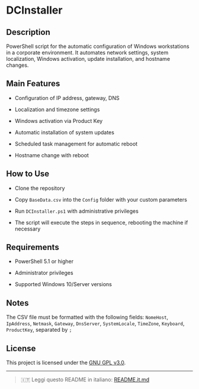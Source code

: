 # DCInstaller

## Description

PowerShell script for the automatic configuration of Windows workstations in a corporate environment. It automates network settings, system localization, Windows activation, update installation, and hostname changes.

## Main Features

- Configuration of IP address, gateway, DNS

- Localization and timezone settings

- Windows activation via Product Key

- Automatic installation of system updates

- Scheduled task management for automatic reboot

- Hostname change with reboot

## How to Use

- Clone the repository

- Copy `BaseData.csv` into the `Config` folder with your custom parameters

- Run `DCInstaller.ps1` with administrative privileges

- The script will execute the steps in sequence, rebooting the machine if necessary

## Requirements

- PowerShell 5.1 or higher

- Administrator privileges

- Supported Windows 10/Server versions

## Notes

The CSV file must be formatted with the following fields: `NomeHost`, `IpAddress`, `Netmask`, `Gateway`, `DnsServer`, `SystemLocale`, `TimeZone`, `Keyboard`, `ProductKey`, separated by `;`

## License

This project is licensed under the [GNU GPL v3.0](LICENSE).

--- 

> 🇮🇹 Leggi questo README in italiano: [README.it.md](README.it.md)
